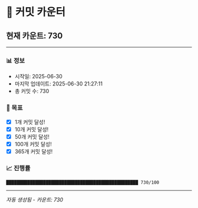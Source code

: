 # 🔢 커밋 카운터

## 현재 카운트: 730

---

### 📊 정보
- 시작일: 2025-06-30
- 마지막 업데이트: 2025-06-30 21:27:11
- 총 커밋 수: 730

### 🎯 목표
- [x] 1개 커밋 달성!
- [x] 10개 커밋 달성!
- [x] 50개 커밋 달성!
- [x] 100개 커밋 달성!
- [x] 365개 커밋 달성!

### 📈 진행률
```
██████████████████████████████████████████████████ 730/100
```

---
*자동 생성됨 - 카운트: 730*
